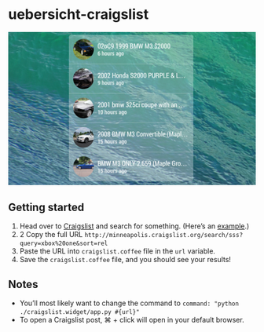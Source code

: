 uebersicht-craigslist
=====================

![screenshot](screenshot.png)

Getting started
---------------

1. Head over to [Craigslist](http://craigslist.org) and search for something. (Here’s an [example](http://minneapolis.craigslist.org/search/sss?query=xbox%20one&sort=rel).)
2. 2 Copy the full URL `http://minneapolis.craigslist.org/search/sss?query=xbox%20one&sort=rel` 
3. Paste the URL into `craigslist.coffee` file in the `url` variable.
4. Save the `craigslist.coffee` file, and you should see your results!

Notes
-----
- You’ll most likely want to change the command to `command: "python ./craigslist.widget/app.py #{url}"`
- To open a Craigslist post, ⌘ + click will open in your default browser.